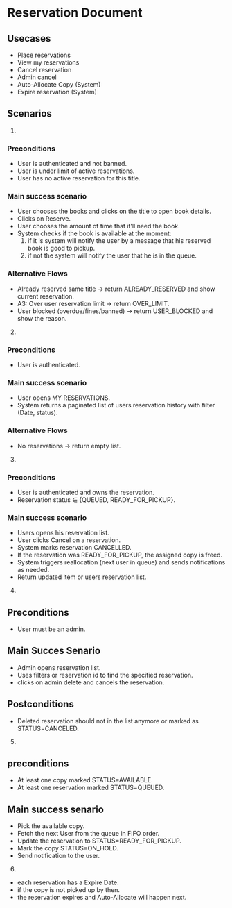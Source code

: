 # Reservation Document

## Usecases

- Place reservations
- View my reservations
- Cancel reservation
- Admin cancel
- Auto-Allocate Copy (System)
- Expire reservation (System)

## Scenarios

1.  

### Preconditions

- User is authenticated and not banned.
- User is under limit of active reservations.
- User has no active reservation for this title.

### Main success scenario

- User chooses the books and clicks on the title to open book details.
- Clicks on Reserve.
- User chooses the amount of time that it'll need the book.
- System checks if the book is available at the moment:
    1. if it is system will notify the user by a message that his reserved book is good to pickup.
    2. if not the system will notify the user that he is in the queue.

### Alternative Flows

- Already reserved same title → return ALREADY_RESERVED and show current reservation.
- A3: Over user reservation limit → return OVER_LIMIT.
- User blocked (overdue/fines/banned) → return USER_BLOCKED and show the reason.

2.  

### Preconditions

- User is authenticated.

### Main success scenario

- User opens MY RESERVATIONS.
- System returns a paginated list of users reservation history with filter (Date, status).

### Alternative Flows

- No reservations → return empty list.

3. 

### Preconditions

- User is authenticated and owns the reservation.
- Reservation status ∈ {QUEUED, READY_FOR_PICKUP}.

### Main success scenario

- Users opens his reservation list.
- User clicks Cancel on a reservation.
- System marks reservation CANCELLED.
- If the reservation was READY_FOR_PICKUP, the assigned copy is freed.
- System triggers reallocation (next user in queue) and sends notifications as needed.
- Return updated item or users reservation list.

4. 

## Preconditions

- User must be an admin.

## Main Succes Senario

- Admin opens reservation list.
- Uses filters or reservation id to find the specified reservation.
- clicks on admin delete and cancels the reservation.

## Postconditions

- Deleted reservation should not in the list anymore or marked as STATUS=CANCELED.

5. 

## preconditions

- At least one copy marked STATUS=AVAILABLE.
- At least one reservation marked STATUS=QUEUED.

## Main success senario

- Pick the available copy.
- Fetch the next User from the queue in FIFO order.
- Update the reservation to STATUS=READY_FOR_PICKUP.
- Mark the copy STATUS=ON_HOLD.
- Send notification to the user.

6. 

- each reservation has a Expire Date.
- if the copy is not picked up by then.
- the reservation expires and Auto-Allocate will happen next.
